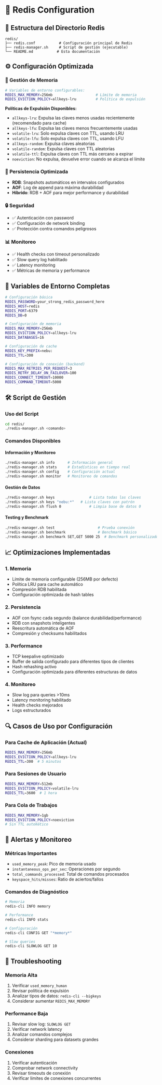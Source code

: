 # 🔴 Redis Configuration

## 📁 Estructura del Directorio Redis

```
redis/
├── redis.conf           # Configuración principal de Redis
├── redis-manager.sh     # Script de gestión (ejecutable)
└── README.md           # Esta documentación
```

## ⚙️ Configuración Optimizada

### 🧠 **Gestión de Memoria**
```bash
# Variables de entorno configurables:
REDIS_MAX_MEMORY=256mb                    # Límite de memoria
REDIS_EVICTION_POLICY=allkeys-lru         # Política de expulsión
```

**Políticas de Expulsión Disponibles:**
- `allkeys-lru`: Expulsa las claves menos usadas recientemente (recomendado para cache)
- `allkeys-lfu`: Expulsa las claves menos frecuentemente usadas
- `volatile-lru`: Solo expulsa claves con TTL, usando LRU
- `volatile-lfu`: Solo expulsa claves con TTL, usando LFU
- `allkeys-random`: Expulsa claves aleatorias
- `volatile-random`: Expulsa claves con TTL aleatorias
- `volatile-ttl`: Expulsa claves con TTL más cercano a expirar
- `noeviction`: No expulsa, devuelve error cuando se alcanza el límite

### 💾 **Persistencia Optimizada**
- **RDB**: Snapshots automáticos en intervalos configurados
- **AOF**: Log de append para máxima durabilidad
- **Híbrido**: RDB + AOF para mejor performance y durabilidad

### 🔒 **Seguridad**
- ✅ Autenticación con password
- ✅ Configuración de network binding
- ✅ Protección contra comandos peligrosos

### 📊 **Monitoreo**
- ✅ Health checks con timeout personalizado
- ✅ Slow query log habilitado
- ✅ Latency monitoring
- ✅ Métricas de memoria y performance

## 🚀 **Variables de Entorno Completas**

```bash
# Configuración básica
REDIS_PASSWORD=your_strong_redis_password_here
REDIS_HOST=redis
REDIS_PORT=6379
REDIS_DB=0

# Configuración de memoria
REDIS_MAX_MEMORY=256mb
REDIS_EVICTION_POLICY=allkeys-lru
REDIS_DATABASES=16

# Configuración de cache
REDIS_KEY_PREFIX=nebu:
REDIS_TTL=300

# Configuración de conexión (backend)
REDIS_MAX_RETRIES_PER_REQUEST=3
REDIS_RETRY_DELAY_ON_FAILOVER=100
REDIS_CONNECT_TIMEOUT=10000
REDIS_COMMAND_TIMEOUT=5000
```

## 🛠️ **Script de Gestión**

### **Uso del Script**
```bash
cd redis/
./redis-manager.sh <comando>
```

### **Comandos Disponibles**

#### **Información y Monitoreo**
```bash
./redis-manager.sh info      # Información general
./redis-manager.sh stats     # Estadísticas en tiempo real
./redis-manager.sh config    # Configuración actual
./redis-manager.sh monitor   # Monitoreo de comandos
```

#### **Gestión de Datos**
```bash
./redis-manager.sh keys                # Lista todas las claves
./redis-manager.sh keys "nebu:*"   # Lista claves con patrón
./redis-manager.sh flush 0             # Limpia base de datos 0
```

#### **Testing y Benchmark**
```bash
./redis-manager.sh test                    # Prueba conexión
./redis-manager.sh benchmark               # Benchmark básico
./redis-manager.sh benchmark SET,GET 5000 25  # Benchmark personalizado
```

## 📈 **Optimizaciones Implementadas**

### **1. Memoria**
- Límite de memoria configurable (256MB por defecto)
- Política LRU para cache automático
- Compresión RDB habilitada
- Configuración optimizada de hash tables

### **2. Persistencia**
- AOF con fsync cada segundo (balance durabilidad/performance)
- RDB con snapshots inteligentes
- Reescritura automática de AOF
- Compresión y checksums habilitados

### **3. Performance**
- TCP keepalive optimizado
- Buffer de salida configurado para diferentes tipos de clientes
- Hash rehashing activo
- Configuración optimizada para diferentes estructuras de datos

### **4. Monitoreo**
- Slow log para queries >10ms
- Latency monitoring habilitado
- Health checks mejorados
- Logs estructurados

## 🔍 **Casos de Uso por Configuración**

### **Para Cache de Aplicación (Actual)**
```bash
REDIS_MAX_MEMORY=256mb
REDIS_EVICTION_POLICY=allkeys-lru
REDIS_TTL=300  # 5 minutos
```

### **Para Sesiones de Usuario**
```bash
REDIS_MAX_MEMORY=512mb
REDIS_EVICTION_POLICY=volatile-lru
REDIS_TTL=3600  # 1 hora
```

### **Para Cola de Trabajos**
```bash
REDIS_MAX_MEMORY=1gb
REDIS_EVICTION_POLICY=noeviction
# Sin TTL automático
```

## 🚨 **Alertas y Monitoreo**

### **Métricas Importantes**
- `used_memory_peak`: Pico de memoria usado
- `instantaneous_ops_per_sec`: Operaciones por segundo
- `total_commands_processed`: Total de comandos procesados
- `keyspace_hits/misses`: Ratio de aciertos/fallos

### **Comandos de Diagnóstico**
```bash
# Memoria
redis-cli INFO memory

# Performance
redis-cli INFO stats

# Configuración
redis-cli CONFIG GET "*memory*"

# Slow queries
redis-cli SLOWLOG GET 10
```

## 🔧 **Troubleshooting**

### **Memoria Alta**
1. Verificar `used_memory_human`
2. Revisar política de expulsión
3. Analizar tipos de datos: `redis-cli --bigkeys`
4. Considerar aumentar `REDIS_MAX_MEMORY`

### **Performance Baja**
1. Revisar slow log: `SLOWLOG GET`
2. Verificar network latency
3. Analizar comandos complejos
4. Considerar sharding para datasets grandes

### **Conexiones**
1. Verificar autenticación
2. Comprobar network connectivity
3. Revisar timeouts de conexión
4. Verificar límites de conexiones concurrentes

